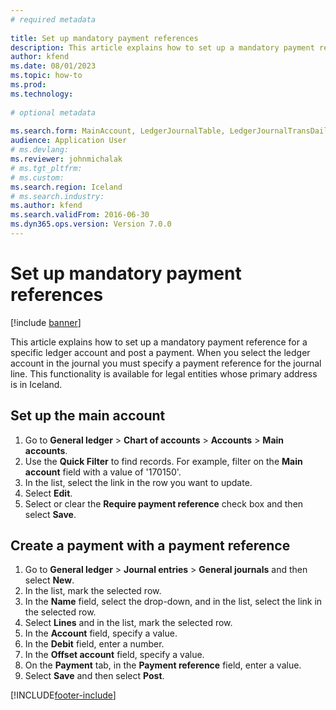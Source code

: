 ```yaml
--- 
# required metadata 
 
title: Set up mandatory payment references
description: This article explains how to set up a mandatory payment reference for a specific ledger account and post a payment. 
author: kfend
ms.date: 08/01/2023
ms.topic: how-to 
ms.prod:  
ms.technology:  
 
# optional metadata 
 
ms.search.form: MainAccount, LedgerJournalTable, LedgerJournalTransDaily   
audience: Application User 
# ms.devlang:  
ms.reviewer: johnmichalak
# ms.tgt_pltfrm:  
# ms.custom:  
ms.search.region: Iceland
# ms.search.industry: 
ms.author: kfend
ms.search.validFrom: 2016-06-30 
ms.dyn365.ops.version: Version 7.0.0 
---
```

# Set up mandatory payment references

[!include [banner](../../includes/banner.md)]

This article explains how to set up a mandatory payment reference for a specific ledger account and post a payment. When you select the ledger account in the journal you must specify a payment reference for the journal line. This functionality is available for legal entities whose primary address is in Iceland.

## Set up the main account
1. Go to **General ledger** > **Chart of accounts** > **Accounts** > **Main accounts**.
2. Use the **Quick Filter** to find records. For example, filter on the **Main account** field with a value of '170150'.
3. In the list, select the link in the row you want to update.
4. Select **Edit**.
5. Select or clear the **Require payment reference** check box and then select **Save**.

## Create a payment with a payment reference
1. Go to **General ledger** > **Journal entries** > **General journals** and then select **New**.
2. In the list, mark the selected row.
3. In the **Name** field, select the drop-down, and in the list, select the link in the selected row.
4. Select **Lines** and in the list, mark the selected row.
5. In the **Account** field, specify a value.
6. In the **Debit** field, enter a number.
7. In the **Offset account** field, specify a value.
8. On the **Payment** tab, in the **Payment reference** field, enter a value.
9. Select **Save** and then select **Post**.




[!INCLUDE[footer-include](../../../includes/footer-banner.md)]
